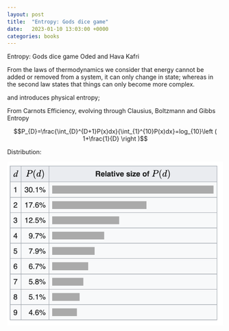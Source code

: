 ```yaml
---
layout: post
title:  "Entropy: Gods dice game"
date:   2023-01-10 13:03:00 +0000
categories: books
---
```


Entropy: Gods dice game
Oded and Hava Kafri

From the laws of thermodynamics we consider that energy cannot be added or removed from a system, it can only change in state; whereas in the second law states that things can only become more complex. 

and introduces physical entropy; 

From Carnots Efficiency, evolving through Clausius, Boltzmann and Gibbs Entropy

$$P_{D}=\frac{\int_{D}^{D+1}P(x)dx}{\int_{1}^{10}P(x)dx}=log_{10}\left ( 1+\frac{1}{D} \right )$$


Distribution:

<img src="/images/benford-distribution.png" border="0">
